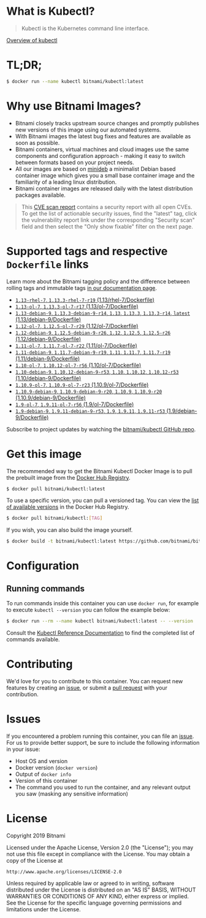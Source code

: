 
# What is Kubectl?

> Kubectl is the Kubernetes command line interface.

[Overview of kubectl](https://kubernetes.io/docs/reference/kubectl/overview/)

# TL;DR;

```bash
$ docker run --name kubectl bitnami/kubectl:latest
```

# Why use Bitnami Images?

* Bitnami closely tracks upstream source changes and promptly publishes new versions of this image using our automated systems.
* With Bitnami images the latest bug fixes and features are available as soon as possible.
* Bitnami containers, virtual machines and cloud images use the same components and configuration approach - making it easy to switch between formats based on your project needs.
* All our images are based on [minideb](https://github.com/bitnami/minideb) a minimalist Debian based container image which gives you a small base container image and the familiarity of a leading linux distribution.
* Bitnami container images are released daily with the latest distribution packages available.


> This [CVE scan report](https://quay.io/repository/bitnami/kubectl?tab=tags) contains a security report with all open CVEs. To get the list of actionable security issues, find the "latest" tag, click the vulnerability report link under the corresponding "Security scan" field and then select the "Only show fixable" filter on the next page.

# Supported tags and respective `Dockerfile` links

Learn more about the Bitnami tagging policy and the difference between rolling tags and immutable tags [in our documentation page](https://docs.bitnami.com/containers/how-to/understand-rolling-tags-containers/).


* [`1.13-rhel-7`, `1.13.3-rhel-7-r19` (1.13/rhel-7/Dockerfile)](https://github.com/bitnami/bitnami-docker-kubectl/blob/1.13.3-rhel-7-r19/1.13/rhel-7/Dockerfile)
* [`1.13-ol-7`, `1.13.3-ol-7-r17` (1.13/ol-7/Dockerfile)](https://github.com/bitnami/bitnami-docker-kubectl/blob/1.13.3-ol-7-r17/1.13/ol-7/Dockerfile)
* [`1.13-debian-9`, `1.13.3-debian-9-r14`, `1.13`, `1.13.3`, `1.13.3-r14`, `latest` (1.13/debian-9/Dockerfile)](https://github.com/bitnami/bitnami-docker-kubectl/blob/1.13.3-debian-9-r14/1.13/debian-9/Dockerfile)
* [`1.12-ol-7`, `1.12.5-ol-7-r29` (1.12/ol-7/Dockerfile)](https://github.com/bitnami/bitnami-docker-kubectl/blob/1.12.5-ol-7-r29/1.12/ol-7/Dockerfile)
* [`1.12-debian-9`, `1.12.5-debian-9-r26`, `1.12`, `1.12.5`, `1.12.5-r26` (1.12/debian-9/Dockerfile)](https://github.com/bitnami/bitnami-docker-kubectl/blob/1.12.5-debian-9-r26/1.12/debian-9/Dockerfile)
* [`1.11-ol-7`, `1.11.7-ol-7-r22` (1.11/ol-7/Dockerfile)](https://github.com/bitnami/bitnami-docker-kubectl/blob/1.11.7-ol-7-r22/1.11/ol-7/Dockerfile)
* [`1.11-debian-9`, `1.11.7-debian-9-r19`, `1.11`, `1.11.7`, `1.11.7-r19` (1.11/debian-9/Dockerfile)](https://github.com/bitnami/bitnami-docker-kubectl/blob/1.11.7-debian-9-r19/1.11/debian-9/Dockerfile)
* [`1.10-ol-7`, `1.10.12-ol-7-r56` (1.10/ol-7/Dockerfile)](https://github.com/bitnami/bitnami-docker-kubectl/blob/1.10.12-ol-7-r56/1.10/ol-7/Dockerfile)
* [`1.10-debian-9`, `1.10.12-debian-9-r53`, `1.10`, `1.10.12`, `1.10.12-r53` (1.10/debian-9/Dockerfile)](https://github.com/bitnami/bitnami-docker-kubectl/blob/1.10.12-debian-9-r53/1.10/debian-9/Dockerfile)
* [`1.10.9-ol-7`, `1.10.9-ol-7-r23` (1.10.9/ol-7/Dockerfile)](https://github.com/bitnami/bitnami-docker-kubectl/blob/1.10.9-ol-7-r23/1.10.9/ol-7/Dockerfile)
* [`1.10.9-debian-9`, `1.10.9-debian-9-r20`, `1.10.9`, `1.10.9-r20` (1.10.9/debian-9/Dockerfile)](https://github.com/bitnami/bitnami-docker-kubectl/blob/1.10.9-debian-9-r20/1.10.9/debian-9/Dockerfile)
* [`1.9-ol-7`, `1.9.11-ol-7-r56` (1.9/ol-7/Dockerfile)](https://github.com/bitnami/bitnami-docker-kubectl/blob/1.9.11-ol-7-r56/1.9/ol-7/Dockerfile)
* [`1.9-debian-9`, `1.9.11-debian-9-r53`, `1.9`, `1.9.11`, `1.9.11-r53` (1.9/debian-9/Dockerfile)](https://github.com/bitnami/bitnami-docker-kubectl/blob/1.9.11-debian-9-r53/1.9/debian-9/Dockerfile)

Subscribe to project updates by watching the [bitnami/kubectl GitHub repo](https://github.com/bitnami/bitnami-docker-kubectl).

# Get this image

The recommended way to get the Bitnami Kubectl Docker Image is to pull the prebuilt image from the [Docker Hub Registry](https://hub.docker.com/r/bitnami/kubectl).

```bash
$ docker pull bitnami/kubectl:latest
```

To use a specific version, you can pull a versioned tag. You can view the [list of available versions](https://hub.docker.com/r/bitnami/kubectl/tags/) in the Docker Hub Registry.

```bash
$ docker pull bitnami/kubectl:[TAG]
```

If you wish, you can also build the image yourself.

```bash
$ docker build -t bitnami/kubectl:latest https://github.com/bitnami/bitnami-docker-kubectl.git
```

# Configuration

## Running commands

To run commands inside this container you can use `docker run`, for example to execute `kubectl --version` you can follow the example below:

```bash
$ docker run --rm --name kubectl bitnami/kubectl:latest -- --version
```

Consult the [Kubectl Reference Documentation](https://kubernetes.io/docs/reference/generated/kubectl/kubectl-commands) to find the completed list of commands available.

# Contributing

We'd love for you to contribute to this container. You can request new features by creating an [issue](https://github.com/bitnami/bitnami-docker-kubectl/issues), or submit a [pull request](https://github.com/bitnami/bitnami-docker-kubectl/pulls) with your contribution.

# Issues

If you encountered a problem running this container, you can file an [issue](https://github.com/bitnami/bitnami-docker-kubectl/issues). For us to provide better support, be sure to include the following information in your issue:

- Host OS and version
- Docker version (`docker version`)
- Output of `docker info`
- Version of this container
- The command you used to run the container, and any relevant output you saw (masking any sensitive information)

# License

Copyright 2019 Bitnami

Licensed under the Apache License, Version 2.0 (the "License");
you may not use this file except in compliance with the License.
You may obtain a copy of the License at

    http://www.apache.org/licenses/LICENSE-2.0

Unless required by applicable law or agreed to in writing, software
distributed under the License is distributed on an "AS IS" BASIS,
WITHOUT WARRANTIES OR CONDITIONS OF ANY KIND, either express or implied.
See the License for the specific language governing permissions and
limitations under the License.
